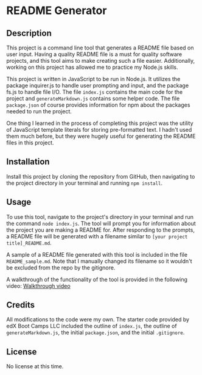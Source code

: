 # README Generator

## Description

This project is a command line tool that generates a README file based on user input. Having a quality README file is a must for quality software projects, and this tool aims to make creating such a file easier. Additionally, working on this project has allowed me to practice my Node.js skills. 

This project is written in JavaScript to be run in Node.js. It utilizes the package inquirer.js to handle user prompting and input, and the package fs.js to handle file I/O. The file `index.js` contains the main code for the project and `generateMarkdown.js` contains some helper code. The file `package.json` of course provides information for npm about the packages needed to run the project.

One thing I learned in the process of completing this project was the utility of JavaScript template literals for storing pre-formatted text. I hadn't used them much before, but they were hugely useful for generating the README files in this project.

## Installation

Install this project by cloning the repository from GitHub, then navigating to the project directory in your terminal and running `npm install`.

## Usage

To use this tool, navigate to the project's directory in your terminal and run the command `node index.js`. The tool will prompt you for information about the project you are making a README for. After responding to the prompts, a README file will be generated with a filename similar to `[your project title]_README.md`.

A sample of a README file generated with this tool is included in the file `README_sample.md`. Note that I manually changed its filename so it wouldn't be excluded from the repo by the gitignore.

A walkthrough of the functionality of the tool is provided in the following video: [Walkthrough video](./walkthrough.webm)

## Credits

All modifications to the code were my own. The starter code provided by edX Boot Camps LLC included the outline of `index.js`, the outline of `generateMarkdown.js`, the initial `package.json`, and the initial `.gitignore`. 

## License

No license at this time.
